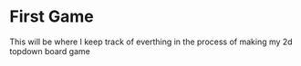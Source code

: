 # First Game
This will be where I keep track of everthing in the process of making my 2d topdown board game
